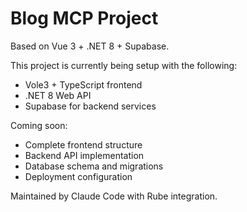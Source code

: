 # Blog MCP Project

Based on Vue 3 + .NET 8 + Supabase.

This project is currently being setup with the following:
- Vole3 + TypeScript frontend
- .NET 8 Web API
- Supabase for backend services

Coming soon:
- Complete frontend structure
- Backend API implementation
- Database schema and migrations
- Deployment configuration

Maintained by Claude Code with Rube integration.
